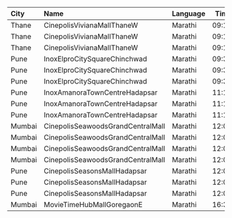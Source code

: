 | City   | Name                              | Language |  Time | Type      | Price | Capacity | Booked |
| :----- | :-------------------------------- | :------- | ----: | :-------- | ----: | -------: | -----: |
| Thane  | CinepolisVivianaMallThaneW        | Marathi  | 09:15 | Normal    |  140₹ |       25 |     13 |
| Thane  | CinepolisVivianaMallThaneW        | Marathi  | 09:15 | Executive |  140₹ |       97 |     49 |
| Thane  | CinepolisVivianaMallThaneW        | Marathi  | 09:15 | Premium   |  140₹ |       43 |     21 |
| Pune   | InoxElproCitySquareChinchwad      | Marathi  | 09:30 | Club      |  130₹ |       39 |      0 |
| Pune   | InoxElproCitySquareChinchwad      | Marathi  | 09:30 | Executive |  130₹ |       17 |      0 |
| Pune   | InoxElproCitySquareChinchwad      | Marathi  | 09:30 | Royale    |  150₹ |       36 |      0 |
| Pune   | InoxAmanoraTownCentreHadapsar     | Marathi  | 11:10 | Club      |  112₹ |      108 |      0 |
| Pune   | InoxAmanoraTownCentreHadapsar     | Marathi  | 11:10 | Executive |  112₹ |       16 |      0 |
| Pune   | InoxAmanoraTownCentreHadapsar     | Marathi  | 11:10 | Royale    |  190₹ |        3 |      0 |
| Mumbai | CinepolisSeawoodsGrandCentralMall | Marathi  | 12:00 | Normal    |  150₹ |       16 |      0 |
| Mumbai | CinepolisSeawoodsGrandCentralMall | Marathi  | 12:00 | Executive |  150₹ |       45 |      0 |
| Mumbai | CinepolisSeawoodsGrandCentralMall | Marathi  | 12:00 | Premium   |  150₹ |       40 |      3 |
| Mumbai | CinepolisSeawoodsGrandCentralMall | Marathi  | 12:00 | Vip       |  250₹ |        7 |      0 |
| Pune   | CinepolisSeasonsMallHadapsar      | Marathi  | 12:00 | Normal    |  150₹ |       11 |      0 |
| Pune   | CinepolisSeasonsMallHadapsar      | Marathi  | 12:00 | Executive |  150₹ |       34 |      0 |
| Pune   | CinepolisSeasonsMallHadapsar      | Marathi  | 12:00 | Premium   |  170₹ |       20 |      0 |
| Mumbai | MovieTimeHubMallGoregaonE         | Marathi  | 16:30 | Gold      |  160₹ |       98 |     10 |